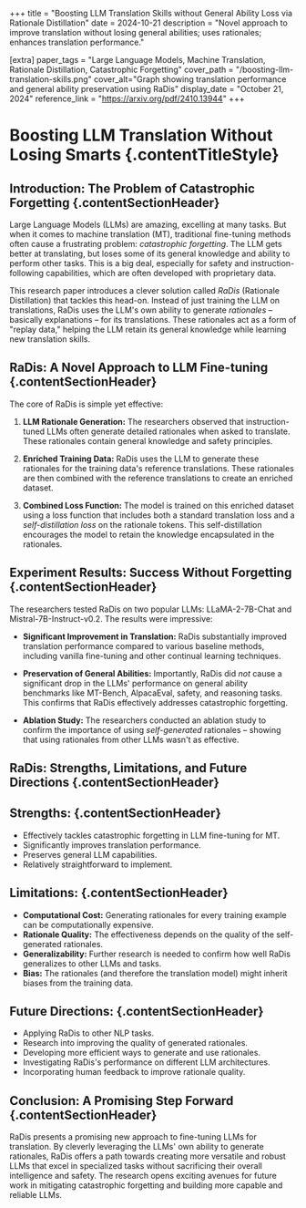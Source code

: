 +++
title = "Boosting LLM Translation Skills without General Ability Loss via Rationale Distillation"
date = 2024-10-21
description = "Novel approach to improve translation without losing general abilities; uses rationales; enhances translation performance."

[extra]
paper_tags = "Large Language Models, Machine Translation, Rationale Distillation, Catastrophic Forgetting"
cover_path = "/boosting-llm-translation-skills.png"
cover_alt="Graph showing translation performance and general ability preservation using RaDis"
display_date = "October 21, 2024"
reference_link = "https://arxiv.org/pdf/2410.13944"
+++

# Boosting LLM Translation Without Losing Smarts {.contentTitleStyle}

##  Introduction: The Problem of Catastrophic Forgetting {.contentSectionHeader}

Large Language Models (LLMs) are amazing, excelling at many tasks. But when it comes to machine translation (MT), traditional fine-tuning methods often cause a frustrating problem: *catastrophic forgetting*.  The LLM gets better at translating, but loses some of its general knowledge and ability to perform other tasks.  This is a big deal, especially for safety and instruction-following capabilities, which are often developed with proprietary data.

This research paper introduces a clever solution called *RaDis* (Rationale Distillation) that tackles this head-on.  Instead of just training the LLM on translations, RaDis uses the LLM's own ability to generate *rationales* – basically explanations – for its translations. These rationales act as a form of "replay data," helping the LLM retain its general knowledge while learning new translation skills.

## RaDis: A Novel Approach to LLM Fine-tuning {.contentSectionHeader}

The core of RaDis is simple yet effective:

1. **LLM Rationale Generation:** The researchers observed that instruction-tuned LLMs often generate detailed rationales when asked to translate. These rationales contain general knowledge and safety principles.

2. **Enriched Training Data:** RaDis uses the LLM to generate these rationales for the training data's reference translations.  These rationales are then combined with the reference translations to create an enriched dataset.

3. **Combined Loss Function:** The model is trained on this enriched dataset using a loss function that includes both a standard translation loss and a *self-distillation loss* on the rationale tokens. This self-distillation encourages the model to retain the knowledge encapsulated in the rationales.

##  Experiment Results:  Success Without Forgetting {.contentSectionHeader}

The researchers tested RaDis on two popular LLMs: LLaMA-2-7B-Chat and Mistral-7B-Instruct-v0.2. The results were impressive:

* **Significant Improvement in Translation:** RaDis substantially improved translation performance compared to various baseline methods, including vanilla fine-tuning and other continual learning techniques.

* **Preservation of General Abilities:** Importantly, RaDis did *not* cause a significant drop in the LLMs' performance on general ability benchmarks like MT-Bench, AlpacaEval, safety, and reasoning tasks. This confirms that RaDis effectively addresses catastrophic forgetting.

* **Ablation Study:**  The researchers conducted an ablation study to confirm the importance of using *self-generated* rationales – showing that using rationales from other LLMs wasn't as effective.

##  RaDis:  Strengths, Limitations, and Future Directions {.contentSectionHeader}

## Strengths: {.contentSectionHeader}

* Effectively tackles catastrophic forgetting in LLM fine-tuning for MT.
* Significantly improves translation performance.
* Preserves general LLM capabilities.
* Relatively straightforward to implement.

## Limitations: {.contentSectionHeader}

* **Computational Cost:** Generating rationales for every training example can be computationally expensive.
* **Rationale Quality:** The effectiveness depends on the quality of the self-generated rationales.
* **Generalizability:** Further research is needed to confirm how well RaDis generalizes to other LLMs and tasks.
* **Bias:** The rationales (and therefore the translation model) might inherit biases from the training data.

## Future Directions: {.contentSectionHeader}

* Applying RaDis to other NLP tasks.
* Research into improving the quality of generated rationales.
* Developing more efficient ways to generate and use rationales.
* Investigating RaDis's performance on different LLM architectures.
* Incorporating human feedback to improve rationale quality.

## Conclusion: A Promising Step Forward {.contentSectionHeader}

RaDis presents a promising new approach to fine-tuning LLMs for translation. By cleverly leveraging the LLMs' own ability to generate rationales, RaDis offers a path towards creating more versatile and robust LLMs that excel in specialized tasks without sacrificing their overall intelligence and safety.  The research opens exciting avenues for future work in mitigating catastrophic forgetting and building more capable and reliable LLMs.


